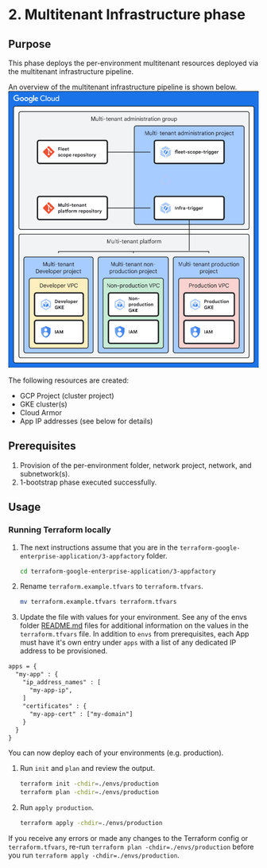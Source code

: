 # 2. Multitenant Infrastructure phase

## Purpose

This phase deploys the per-environment multitenant resources deployed via the multitenant infrastructure pipeline.

An overview of the multitenant infrastructure pipeline is shown below.
![Enterprise Application multitenant infrastructure diagram](assets/eab-multitenant.png)

The following resources are created:
- GCP Project (cluster project)
- GKE cluster(s)
- Cloud Armor
- App IP addresses (see below for details)

## Prerequisites

1. Provision of the per-environment folder, network project, network, and subnetwork(s).
1. 1-bootstrap phase executed successfully.

## Usage

### Running Terraform locally

1. The next instructions assume that you are in the `terraform-google-enterprise-application/3-appfactory` folder.

   ```bash
   cd terraform-google-enterprise-application/3-appfactory
   ```

1. Rename `terraform.example.tfvars` to `terraform.tfvars`.

   ```bash
   mv terraform.example.tfvars terraform.tfvars
   ```

1. Update the file with values for your environment. See any of the envs folder
[README.md](./envs/production/README.md#inputs) files for additional information
on the values in the `terraform.tfvars` file. In addition to `envs` from
prerequisites, each App must have it's own entry under `apps` with a list of any
dedicated IP address to be provisioned.

  ```
  apps = {
    "my-app" : {
      "ip_address_names" : [
        "my-app-ip",
      ]
      "certificates" : {
        "my-app-cert" : ["my-domain"]
      }
    }
  }
  ```

You can now deploy each of your environments (e.g. production).

1. Run `init` and `plan` and review the output.

   ```bash
   terraform init -chdir=./envs/production
   terraform plan -chdir=./envs/production
   ```

1. Run `apply production`.

   ```bash
   terraform apply -chdir=./envs/production
   ```

If you receive any errors or made any changes to the Terraform config or `terraform.tfvars`, re-run `terraform plan -chdir=./envs/production` before you run `terraform apply -chdir=./envs/production`.
